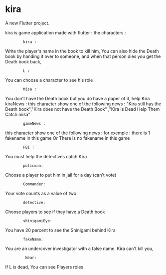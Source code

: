 # kira

A new Flutter project.

kira is game application made with flutter :
 the characters : 

            kira :
Write the player's name in the book to kill him, You can also hide the Death book by handing it over to someone, and when that person dies you get the Death book back,
       
            L :
You can choose a character to see his role

            Misa : 
You don't have the Death book but you do have a paper of it, help Kira
            kiraNews :
 this character show one of the following news : 
 "Kira still has the Death book","Kira does not have the Death Book" ,"Kira is Dead Help Them Catch misa"

            gameNews :
this character show one of the following news : 
for exemple : there is 1 fakename in this game Or There is no fakename in this game

            FBI : 
You must help the detectives catch Kira

            policman:
Choose a player to put him in jail for a day (can't vote)

            Commander:
Your vote counts as a value of two

            detective:
Choose players to see if they have a Death book

            shinigamiEye: 
You have 20 percent to see the Shinigami behind Kira

            fakeName:
You are an undercover investigator with a false name. Kira can't kill you,

             Near:
If L is dead, You can see Players roles

